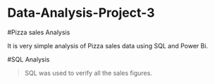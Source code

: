 # Data-Analysis-Project-3
#Pizza sales Analysis

It is very simple analysis of Pizza sales data using SQL and Power Bi.

#SQL Analysis

>SQL was used to verify all the sales figures.
